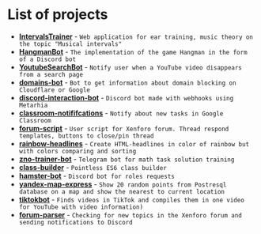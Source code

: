 # List of projects

- **[IntervalsTrainer](https://github.com/nieopierzony/IntervalsTrainer)** - `Web application for ear training, music theory on the topic "Musical intervals"`
- **[HangmanBot](https://github.com/nieopierzony/HangmanBot)** - `The implementation of the game Hangman in the form of a Discord bot`
- **[YoutubeSearchBot](https://github.com/nieopierzony/YoutubeSearchBot)** - `Notify user when a YouTube video disappears from a search page`
- **[domains-bot](https://github.com/nieopierzony/domains-bot)** - `Bot to get information about domain blocking on Cloudflare or Google`
- **[discord-interaction-bot](https://github.com/nieopierzony/discord-interaction-bot)** - `Discord bot made with webhooks using Metarhia`
- **[classroom-notififcations](https://github.com/nieopierzony/classroom-notifications)** - `Notify about new tasks in Google Classroom`
- **[forum-script](https://github.com/nieopierzony/forum-script)** - `User script for Xenforo forum. Thread respond templates, buttons to close/pin thread`
- **[rainbow-headlines](https://github.com/nieopierzony/rainbow-headlines)** - `Create HTML-headlines in color of rainbow but with colors comparing and sorting`
- **[zno-trainer-bot](https://github.com/nieopierzony/zno-trainer-bot)** - `Telegram bot for math task solution training`
- **[class-builder](https://github.com/nieopierzony/class-builder)** - `Pointless ES6 class builder`
- **[hamster-bot](https://github.com/nieopierzony/hamster-bot)** - `Discord bot for roles requests`
- **[yandex-map-express](https://github.com/nieopierzony/yandex-map-express)** - `Show 20 random points from Postresql database on a map and show the nearest to current location`
- **[tiktokbot](https://github.com/nieopierzony/tiktokbot)** - `Finds videos in TikTok and compiles them in one video for YouTube with video information)`
- **[forum-parser](https://github.com/nieopierzony/forum-parser)** - `Checking for new topics in the Xenforo forum and sending notifications to Discord`
